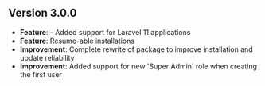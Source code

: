 ## Version 3.0.0

- **Feature**: - Added support for Laravel 11 applications
- **Feature**: Resume-able installations
- **Improvement**: Complete rewrite of package to improve installation and update reliability
- **Improvement**: Added support for new 'Super Admin' role when creating the first user
